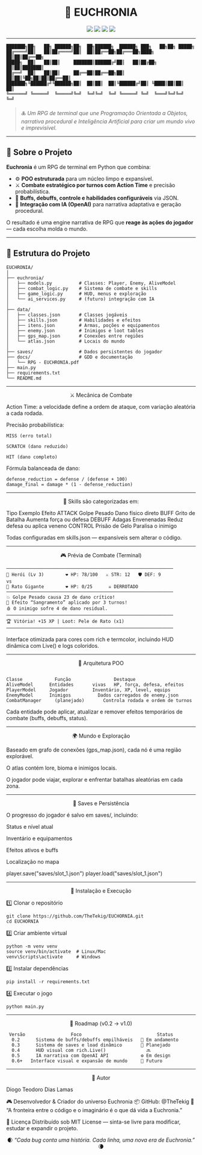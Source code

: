 <h1 align="center">🧭 EUCHRONIA</h1>

<p align="center">
  <img src="https://img.shields.io/badge/Python-3.11%2B-blue?logo=python">
  <img src="https://img.shields.io/badge/Status-Em%20Desenvolvimento-yellow">
  <img src="https://img.shields.io/badge/License-MIT-green">
  <img src="https://img.shields.io/badge/OpenAI-Integrated-orange">
</p>

---

```
███████╗██╗   ██╗ ██████╗██╗  ██╗██████╗  ██████╗ ███╗   ██╗██╗ █████╗
██╔════╝██║   ██║██╔════╝██║  ██║██╔══██╗██╔═══██╗████╗  ██║██║██╔══██╗
█████╗  ██║   ██║██║     ███████║██████╔╝██║   ██║██╔██╗ ██║██║███████║
██╔══╝  ██║   ██║██║     ██╔══██║██╔══██╗██║   ██║██║╚██╗██║██║██╔══██║
███████╗╚██████╔╝╚██████╗██║  ██║██║  ██║╚██████╔╝██║ ╚████║██║██║  ██║
╚══════╝ ╚═════╝  ╚═════╝╚═╝  ╚═╝╚═╝  ╚═╝ ╚═════╝ ╚═╝  ╚═══╝╚═╝╚═╝  ╚═╝
```


> 🜏 *Um RPG de terminal que une Programação Orientada a Objetos, narrativa procedural e Inteligência Artificial para criar um mundo vivo e imprevisível.*

---

## 📜 Sobre o Projeto

**Euchronia** é um RPG de terminal em Python que combina:
- ⚙️ **POO estruturada** para um núcleo limpo e expansível.  
- ⚔️ **Combate estratégico por turnos com Action Time** e precisão probabilística.  
- 💎 **Buffs, debuffs, controle e habilidades configuráveis** via JSON.  
- 🧠 **Integração com IA (OpenAI)** para narrativa adaptativa e geração procedural.  

O resultado é uma engine narrativa de RPG que **reage às ações do jogador** — cada escolha molda o mundo.

---

## 🧱 Estrutura do Projeto

    EUCHRONIA/
    │
    ├── euchronia/
    │   ├── models.py          # Classes: Player, Enemy, AliveModel
    │   ├── combat_logic.py    # Sistema de combate e skills
    │   ├── game_logic.py      # HUD, menus e exploração
    │   └── ai_services.py     # (futuro) integração com IA
    │
    ├── data/
    │   ├── classes.json       # Classes jogáveis
    │   ├── skills.json        # Habilidades e efeitos
    │   ├── itens.json         # Armas, poções e equipamentos
    │   ├── enemy.json         # Inimigos e loot tables
    │   ├── gps_map.json       # Conexões entre regiões
    │   └── atlas.json         # Locais do mundo
    │
    ├── saves/                 # Dados persistentes do jogador
    ├── docs/                  # GDD e documentação
    │   └── RPG - EUCHRONIA.pdf
    ├── main.py
    ├── requirements.txt
    └── README.md

---

<p align="center"> ⚔️ Mecânica de Combate </p>
Action Time: a velocidade define a ordem de ataque, com variação aleatória a cada rodada.

Precisão probabilística:

    MISS (erro total)
        
    SCRATCH (dano reduzido)
        
    HIT (dano completo)

Fórmula balanceada de dano:

    defense_reduction = defense / (defense + 100)
    damage_final = damage * (1 - defense_reduction)

---

<p align="center"> 🧩 Skills são categorizadas em: </p>

  Tipo	Exemplo	Efeito
  ATTACK	Golpe Pesado	Dano físico direto
  BUFF	Grito de Batalha	Aumenta força ou defesa
  DEBUFF	Adagas Envenenadas	Reduz defesa ou aplica veneno
  CONTROL	Prisão de Gelo	Paralisa o inimigo

Todas configuradas em skills.json — expansíveis sem alterar o código.
 
 ---
 
<p align="center"> 🎮 Prévia de Combate (Terminal) </p>

```
──────────────────────────────────────────────────────────────
👤 Herói (Lv 3)        ❤️ HP: 78/100   ⚔️ STR: 12   🛡 DEF: 9
vs
🐀 Rato Gigante        ❤️ HP: 0/25      ☠️ DERROTADO
──────────────────────────────────────────────────────────────
💥 Golpe Pesado causa 23 de dano crítico!
🧪 Efeito “Sangramento” aplicado por 3 turnos!
🩸 O inimigo sofre 4 de dano residual.
──────────────────────────────────────────────────────────────
🏆 Vitória! +15 XP | Loot: Pele de Rato (x1)
──────────────────────────────────────────────────────────────
```

Interface otimizada para cores com rich e termcolor, incluindo HUD dinâmica com Live() e logs coloridos.

---

 <p align="center">🧠 Arquitetura POO </p>

```

Classe	          Função	            Destaque
AliveModel	    Entidades       vivas	HP, força, defesa, efeitos
PlayerModel	    Jogador	        Inventário, XP, level, equips
EnemyModel	    Inimigos	      Dados carregados de enemy.json
CombatManager	  (planejado)	    Controla rodada e ordem de turnos

```

Cada entidade pode aplicar, atualizar e remover efeitos temporários de combate (buffs, debuffs, status).

---

<p align="center"> 🌍 Mundo e Exploração </p>
Baseado em grafo de conexões (gps_map.json), cada nó é uma região explorável.

O atlas contém lore, bioma e inimigos locais.

O jogador pode viajar, explorar e enfrentar batalhas aleatórias em cada zona.

---

<p align="center"> 💾 Saves e Persistência </p>
O progresso do jogador é salvo em saves/, incluindo:

Status e nível atual

Inventário e equipamentos

Efeitos ativos e buffs

Localização no mapa

player.save("saves/slot_1.json")
player.load("saves/slot_1.json")

---

<p align="center"> 🚀 Instalação e Execução </p>

1️⃣ Clonar o repositório

    git clone https://github.com/TheTekig/EUCHORNIA.git
    cd EUCHORNIA
    
2️⃣ Criar ambiente virtual

    python -m venv venv
    source venv/bin/activate  # Linux/Mac
    venv\Scripts\activate     # Windows
    
3️⃣ Instalar dependências

    pip install -r requirements.txt
    
4️⃣ Executar o jogo

    python main.py

---

<p align="center"> 🧩 Roadmap (v0.2 → v1.0) </p>

     Versão	                Foco	                        Status
      0.2	   Sistema de buffs/debuffs empilháveis	  🧩 Em andamento
      0.3	   Sistema de saves e load dinâmico	      🔄 Planejado
      0.4	   HUD visual com rich.Live()	            🔜
      0.5	   IA narrativa com OpenAI API	          ⚙️ Em design
      0.6+	 Interface visual e expansão de mundo	  🌌 Futuro

---

<p align="center"> 🧙 Autor </p>

Diogo Teodoro Dias Lamas

🎮 Desenvolvedor & Criador do universo Euchronia
📦 GitHub: @TheTekig
💬 “A fronteira entre o código e o imaginário é o que dá vida a Euchronia.”

📜 Licença
Distribuído sob MIT License — sinta-se livre para modificar, estudar e expandir o projeto.

<p align="center"> 🌒 <i>“Cada bug conta uma história. Cada linha, uma nova era de Euchronia.”</i> 🌘 </p> 
